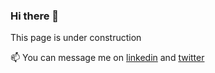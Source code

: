 ### Hi there 👋

This page is under construction

📫 You can message me on [linkedin](https://www.linkedin.com/in/linnalihe/) and [twitter](https://www.twitter.com/linnalihe)
